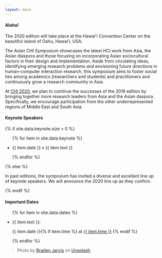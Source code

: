 ```yaml
---
layout: main
---
```


<div class="abstract">
    <div class="banner">
        <div class="latest-symposium">
            <h4>Aloha!</h4>
            <p>The 2020 edition will take place at the Hawai'i Convention Center on the beautiful island of Oahu, Hawaiʻi, USA.</p>
        </div>
    </div>
    <p class="abstract-overview">
        The Asian CHI Symposium showcases the latest HCI work from <span class="about-highlight">Asia, the Asian diaspora and those focusing on incorporating Asian sociocultural factors in their design and implementation</span>. Aside from circulating ideas, identifying emerging research problems and envisioning future directions in human-computer interaction research, this symposium aims to foster social ties among academics (researchers and students) and practitioners and continuously grow a research community in Asia.
    </p>
    <p class="abstract-overview">
        At <a href="https://chi2020.acm.org" target="_blank">CHI 2020</a>, we plan to continue the successes of the 2019 edition by bringing together more research leaders from Asia and the Asian daspora. Specifically, we encourage participation from the other underrepresented regions of Middle East and South Asia.
    </p>
    <h4>Keynote Speakers</h4>
    {% if site.data.keynote.size > 0 %}
    <ul class="sidebar-items">
        {% for item in site.data.keynote %}
            <li>
                <p><span class="news-date">{{ item.date }}</span> &#187; <span class="news-text">{{ item.text }}</span></p>
            </li>
        {% endfor %}
    </ul>
    {% else %}
    <p>In past editions, the symposium has invited a diverse and excellent line up of keynote speakers. We will announce the 2020 line up as they confirm.</p>
    {% endif %}
    <!-- <h4>"Honu"</h4>
    <p>
        The 2020 symposium uses a Hawaiian Green Sea Turtle or "Honu" in its logo to symbolize the renewed goals of the symposium. Leading up to CHI 2021 in Asia, we aim to use the symposium as an avenue to identify promising work and help them in writing their future submissions. 
    </p> -->
</div>

<div class="news-sidebar">
    <h4>Important Dates</h4>
    <ul class="sidebar-items">
        {% for item in site.data.dates %}
            <li>
                <p class="news-text">{{ item.text }}:</p>
                <p class="news-date">{{ item.date }}{% if item.time %} at <a href="{{ item.timezone }}" target="_blank">{{ item.time }}</a> {% endif %}</p>
            </li>
        {% endfor %}
    </ul>
</div>

> Photo by <a href="https://unsplash.com/@jarvisphoto?utm_source=unsplash&utm_medium=referral&utm_content=creditCopyText" target="_blank">Braden Jarvis</a> on <a href="https://unsplash.com">Unsplash</a>.